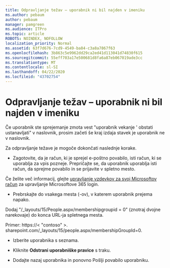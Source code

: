 ```yaml
---
title: Odpravljanje težav – uporabnik ni bil najden v imeniku
ms.author: pebaum
author: pebaum
manager: pamgreen
ms.audience: ITPro
ms.topic: article
ROBOTS: NOINDEX, NOFOLLOW
localization_priority: Normal
ms.assetid: 63f7d676-7cd9-4549-ba84-c3a8a7867f63
ms.openlocfilehash: 3b863c5e9962dd29ca2ed41d113041d74830f615
ms.sourcegitcommit: 55eff703a17e500681d8fa6a87eb067019ade3cc
ms.translationtype: MT
ms.contentlocale: sl-SI
ms.lasthandoff: 04/22/2020
ms.locfileid: "43702754"
---
```

# <a name="troubleshoot-issue---user-not-found-in-directory"></a>Odpravljanje težav – uporabnik ni bil najden v imeniku

Če uporabnik ste sprejemanje zmota vest "uporabnik vekanje ' obstati ustanavljati" v naslovnik, prosim začeti še kraj izdaja stavek je uporabnik ne v naslovnik.

Za odpravljanje težave je mogoče dokončati naslednje korake.

- Zagotovite, da je račun, ki je sprejel e-poštno povabilo, isti račun, ki se uporablja za vpis pozneje. Prepričajte se, da uporabnik uporablja isti račun, da sprejme povabilo in se prijavite v spletno mesto. 

Če želite več informacij, glejte [upravljanje vzdevkov za svoj Microsoftov račun</a> za upravljanje Microsoftove 365 login](https://support.microsoft.com/help/12407/microsoft-account-how-to-manage-aliases). 

- Prebrskajte do vsakega mesta (-ov), v katerem uporabnik prejema napako. 

Dodaj "/_layouts/15/People.aspx/membershipgroupid = 0" (znotraj dvojne narekovaje) do konca URL-ja spletnega mesta. 

Primer: https://< "contoso" >. sharepoint.com/_layouts/15/people.aspx/membershipGroupId=0.

- Izberite uporabnika s seznama.

- Kliknite **Odstrani uporabniške pravice** s traku. 
-  Dodajte nazaj uporabnika in ponovno Pošlji povabilo uporabniku.

